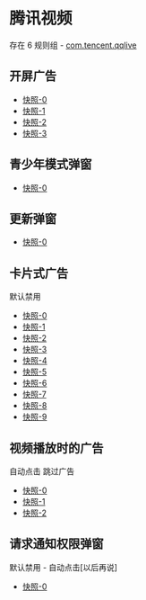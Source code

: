 # 腾讯视频

存在 6 规则组 - [com.tencent.qqlive](/src/apps/com.tencent.qqlive.ts)

## 开屏广告

- [快照-0](https://i.gkd.li/import/12700227)
- [快照-1](https://i.gkd.li/import/12700122)
- [快照-2](https://i.gkd.li/import/12700541)
- [快照-3](https://i.gkd.li/import/12910953)

## 青少年模式弹窗

- [快照-0](https://i.gkd.li/import/12700145)

## 更新弹窗

- [快照-0](https://i.gkd.li/import/12700486)

## 卡片式广告

默认禁用

- [快照-0](https://i.gkd.li/import/12700299)
- [快照-1](https://i.gkd.li/import/12700302)
- [快照-2](https://i.gkd.li/import/12700518)
- [快照-3](https://i.gkd.li/import/12700175)
- [快照-4](https://i.gkd.li/import/12777344)
- [快照-5](https://i.gkd.li/import/12737313)
- [快照-6](https://i.gkd.li/import/13426421)
- [快照-7](https://i.gkd.li/import/12700303)
- [快照-8](https://i.gkd.li/import/12829866)
- [快照-9](https://i.gkd.li/import/12700210)

## 视频播放时的广告

自动点击 跳过广告

- [快照-0](https://i.gkd.li/import/12700407)
- [快照-1](https://i.gkd.li/import/12700433)
- [快照-2](https://i.gkd.li/import/13043079)

## 请求通知权限弹窗

默认禁用 - 自动点击[以后再说]

- [快照-0](https://i.gkd.li/import/12700139)
